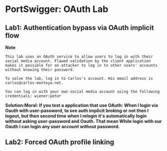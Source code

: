 # PortSwigger: OAuth Lab

## Lab1: Authentication bypass via OAuth implicit flow
**Note**
```
This lab uses an OAuth service to allow users to log in with their social media account. Flawed validation by the client application makes it possible for an attacker to log in to other users' accounts without knowing their password.

To solve the lab, log in to Carlos's account. His email address is carlos@carlos-montoya.net.

You can log in with your own social media account using the following credentials: wiener:peter
```
__Solution:Moral: If you test a application that use OAuth: When I login via Oauth with user-password, to see auth implicit broking or not then I logout, 
but then second time when I relogin it's automatically login without asking user-password and Oauth. That mean While login with our Oauth I can login any 
user account without password.__

## Lab2: Forced OAuth profile linking
